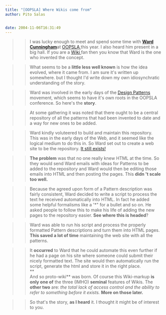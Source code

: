 ```yaml
---
title: "[OOPSLA] Where Wikis come from"
author: Pito Salas


date: 2004-11-06T16:31:49
---
```



>>

>> I was lucky enough to meet and spend some time with [**Ward
Cunningham**](<http://c2.com/cgi/wiki?WardCunningham>)at [OOPSLA
](<http://www.oopsla.org/2004/ShowPage.do?id=Home>)this year. I also heard him
present in a big hall. If you are a [Wiki
](<http://en.wikipedia.org/wiki/Wiki>)fan then you know that Ward is the one
who invented the concept.

>>

>> What seems to be a **little less well known** is how the idea evolved,
where it came from. I am sure it's written up somewhere. but I thought I'd
write down my own idiosynchratic understanding of the story.

>>

>> Ward was involved in the early days of the [Design Patterns
](<http://en.wikipedia.org/wiki/Design_pattern_\(computer_science\)>)movement,
which seems to have it's own roots in the OOPSLA conference. So here's the
**story**.

>>

>> At some gathering it was noted that there ought to be a central repository
of all the patterns that had been invented to date and a way for new ones to
be added.

>>

>> Ward kindly voluteered to build and maintain this repository. This was in
the early days of the Web, and it seemed like the logical medium to do this
in. So Ward set out to create a web site to be the repository. [It still
exists!](<http://c2.com/cgi/wiki?PortlandPatternRepository>)

>>

>> **The problem** was that no one really knew HTML at the time. So they would
send Ward emails with ideas for Patterns to be added to the repository and
Ward would then be editing those emails into HTML and then posting the pages.
This **didn 't scale too well.**

>>

>> Because the agreed upon form of a Pattern description was fairly
consistent, Ward decided to write a script to process the text he received
automatically into HTML. In fact he added some helpful formalisms like a '*"
for a bullet and so on. He asked people to follow this to make his life of
adding the new pages to the repository easier. **See where this is headed**?

>>

>> Ward was able to run his script and process the properly formatted Pattern
descriptions and turn them into HTML pages. **This saved a lot of time**
maintaining the web site with all the patterns.

>>

>> It **occurred** to Ward that he could automate this even further if he had
a page on his site where someone could submit their nicely formatted text. The
site would then automatically run the script, generate the html and store it
in the right place.  
> **  
> And so proto-wiki** was born. Of course this Wiki-markup **is only one of**
> the three (IMHO) **seminal** features of Wikis. The **other two** are: _the
> total lack of access control and the ability to refer to something before it
> exists._ **More on those later.**
>>

>> So that's the story, **as I heard** it. I thought it might be of interest
to you.


